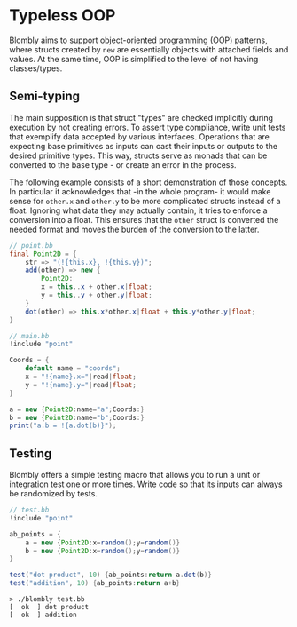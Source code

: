 # Typeless OOP

Blombly aims to support object-oriented programming (OOP) patterns,
where structs created by `new` are essentially objects with attached fields
and values. At the same time, OOP is simplified to the level
of not having classes/types.

## Semi-typing

The main supposition is that struct "types"
are checked implicitly during execution by not creating errors.
To assert type compliance, write unit tests
that exemplify data accepted by various interfaces.
Operations that are expecting base primitives as inputs
can cast their inputs or outputs to the desired primitive types.
This way, structs serve as monads that can be converted to
the base type - or create an error in the process.

The following example consists of a short demonstration
of those concepts. In particular it acknowledges
that -in the whole program- it would make sense for
`other.x` and `other.y` to be more complicated structs instead 
of a float. Ignoring what data they may actually contain,
it tries to enforce a conversion into a float.
This ensures that the `other`
struct is converted the needed format and moves the burden
of the conversion to the latter.


```java
// point.bb
final Point2D = {
    str => "(!{this.x}, !{this.y})";
    add(other) => new {
        Point2D:
        x = this..x + other.x|float;
        y = this..y + other.y|float;
    }
    dot(other) => this.x*other.x|float + this.y*other.y|float;
}
```

```java
// main.bb
!include "point"

Coords = {
    default name = "coords";
    x = "!{name}.x="|read|float;
    y = "!{name}.y="|read|float;
}

a = new {Point2D:name="a";Coords:}
b = new {Point2D:name="b";Coords:}
print("a.b = !{a.dot(b)}");
```

## Testing

Blombly offers a simple testing macro that allows you
to run a unit or integration test one or more times.
Write code so that its inputs can always be randomized
by tests.

```java
// test.bb
!include "point"

ab_points = {
    a = new {Point2D:x=random();y=random()}
    b = new {Point2D:x=random();y=random()}
}

test("dot product", 10) {ab_points:return a.dot(b)}
test("addition", 10) {ab_points:return a+b}
```

```text
> ./blombly test.bb
[  ok  ] dot product 
[  ok  ] addition
```
